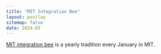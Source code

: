 ```yaml
---
title: "MIT Integration Bee"
layout: postlay
sitemap: false
date: 2024-03
---
```


<a href="https://math.mit.edu/~yyao1/integrationbee.html" target="_blank">MIT integration bee</a> is a yearly tradition every January in MIT.